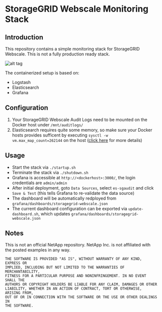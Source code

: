 # StorageGRID Webscale Monitoring Stack

## Introduction
This repository contains a simple monitoring stack for StorageGRID Webscale. This is not a fully production ready stack.

![alt tag](https://raw.github.com/csiebler/storagegrid-monitoring/master/screenshots/screenshot01.png)

The containerized setup is based on:

* Logstash
* Elasticsearch
* Grafana

## Configuration

1. Your StorageGRID Webscale Audit Logs need to be mounted on the Docker host under `/mnt/auditlogs/`
1. Elasticsearch requires quite some memory, so make sure your Docker hosts provides sufficent by executing `sysctl -w vm.max_map_count=262144` on the host ([click here](https://www.elastic.co/guide/en/elasticsearch/reference/current/vm-max-map-count.html) for more details)


## Usage

* Start the stack via `./startup.sh`
* Terminate the stack via `./shutdown.sh`
* Grafana is accessible at `http://<dockerhost>:3000/`, the login credentials are `admin/admin`
* After initial deployment, goto `Data Sources`, select `es-sgaudit` and click `Save & Test` (this tells Grafana to re-validate the data source)
* The dashboard will be automatically redployed from `grafana/dashboards/storagegrid-webscale.json`
* The current dashboard configuration can be exported via `update-dashboard.sh`, which updates `grafana/dashboards/storagegrid-webscale.json`

## Notes
This is not an official NetApp repository. NetApp Inc. is not affiliated with the posted examples in any way.

```
THE SOFTWARE IS PROVIDED "AS IS", WITHOUT WARRANTY OF ANY KIND, EXPRESS OR
IMPLIED, INCLUDING BUT NOT LIMITED TO THE WARRANTIES OF MERCHANTABILITY,
FITNESS FOR A PARTICULAR PURPOSE AND NONINFRINGEMENT. IN NO EVENT SHALL THE
AUTHORS OR COPYRIGHT HOLDERS BE LIABLE FOR ANY CLAIM, DAMAGES OR OTHER
LIABILITY, WHETHER IN AN ACTION OF CONTRACT, TORT OR OTHERWISE, ARISING FROM,
OUT OF OR IN CONNECTION WITH THE SOFTWARE OR THE USE OR OTHER DEALINGS IN
THE SOFTWARE.
```
